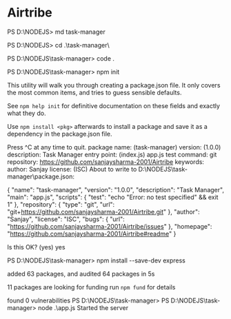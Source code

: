 # Airtribe
PS D:\NODEJS> md task-manager

PS D:\NODEJS> cd .\task-manager\

PS D:\NODEJS\task-manager> code . 

PS D:\NODEJS\task-manager> npm init

This utility will walk you through creating a package.json file.
It only covers the most common items, and tries to guess sensible defaults.

See `npm help init` for definitive documentation on these fields
and exactly what they do.

Use `npm install <pkg>` afterwards to install a package and
save it as a dependency in the package.json file.

Press ^C at any time to quit.
package name: (task-manager)
version: (1.0.0)
description: Task Manager
entry point: (index.js) app.js
test command:
git repository: https://github.com/sanjaysharma-2001/Airtribe
keywords:
author: Sanjay
license: (ISC)
About to write to D:\NODEJS\task-manager\package.json:

{
  "name": "task-manager",
  "version": "1.0.0",
  "description": "Task Manager",
  "main": "app.js",
  "scripts": {
    "test": "echo \"Error: no test specified\" && exit 1"
  },
  "repository": {
    "type": "git",
    "url": "git+https://github.com/sanjaysharma-2001/Airtribe.git"
  },
  "author": "Sanjay",
  "license": "ISC",
  "bugs": {
    "url": "https://github.com/sanjaysharma-2001/Airtribe/issues"
  },
  "homepage": "https://github.com/sanjaysharma-2001/Airtribe#readme"
}


Is this OK? (yes) yes

PS D:\NODEJS\task-manager> npm install --save-dev express


added 63 packages, and audited 64 packages in 5s

11 packages are looking for funding
  run `npm fund` for details

found 0 vulnerabilities
PS D:\NODEJS\task-manager>
PS D:\NODEJS\task-manager> node .\app.js 
Started the server
